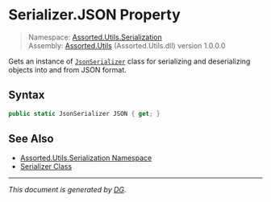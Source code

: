 ﻿# Serializer.JSON Property

> Namespace: [Assorted.Utils.Serialization](_toc.Assorted.Utils.md#Assorted.Utils.Serialization%20Namespace)\
> Assembly: [Assorted.Utils](_toc.Assorted.Utils.md) (Assorted.Utils.dll) version 1.0.0.0

Gets an instance of [`JsonSerializer`](Assorted.Utils.Serialization.JsonSerializer.md) class for serializing and deserializing objects into and from JSON format.

## Syntax

```csharp
public static JsonSerializer JSON { get; }
```

## See Also

- [Assorted.Utils.Serialization Namespace](_toc.Assorted.Utils.md#Assorted.Utils.Serialization%20Namespace)
- [Serializer Class](Assorted.Utils.Serialization.Serializer.md)

---

_This document is generated by [DG](https://github.com/Khojasteh/dg)._
